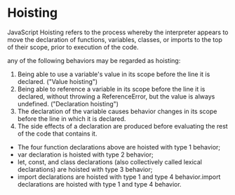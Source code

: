 # Hoisting

JavaScript Hoisting refers to the process whereby the interpreter appears to move the declaration of functions, variables, classes, or imports to the top of their scope, prior to execution of the code.

any of the following behaviors may be regarded as hoisting:

1. Being able to use a variable's value in its scope before the line it is declared. ("Value hoisting")
2. Being able to reference a variable in its scope before the line it is declared, without throwing a ReferenceError, but the value is always undefined. ("Declaration hoisting")
3. The declaration of the variable causes behavior changes in its scope before the line in which it is declared.
4. The side effects of a declaration are produced before evaluating the rest of the code that contains it.

- The four function declarations above are hoisted with type 1 behavior;
- var declaration is hoisted with type 2 behavior;
- let, const, and class declarations (also collectively called lexical declarations) are hoisted with type 3 behavior;
- import declarations are hoisted with type 1 and type 4 behavior.import declarations are hoisted with type 1 and type 4 behavior.
